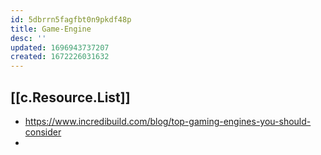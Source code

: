 ```yaml
---
id: 5dbrrn5fagfbt0n9pkdf48p
title: Game-Engine
desc: ''
updated: 1696943737207
created: 1672226031632
---
```


## [[c.Resource.List]]

- https://www.incredibuild.com/blog/top-gaming-engines-you-should-consider
- 